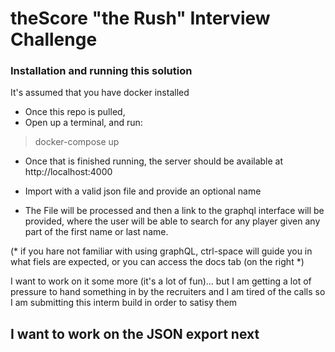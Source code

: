 # theScore "the Rush" Interview Challenge

### Installation and running this solution

It's assumed that you have docker installed

- Once this repo is pulled, 
- Open up a terminal, and run:
> docker-compose up


- Once that is finished running, the server should be available at http://localhost:4000
- Import with a valid json file and provide an optional name

- The File will be processed and then a link to the graphql interface will be provided, where the user will be able to search for any player given any part of the first name or last name.

(* if you hare not familiar with using graphQL, ctrl-space will guide you in what fiels are expected, or you can access the docs tab (on the right *)

I want to work on it some more (it's a lot of fun)... but I am getting a lot of pressure to hand something in by the recruiters and I am tired of the calls so I am submitting this interm build in order to satisy them

I want to work on the JSON export next
- 
